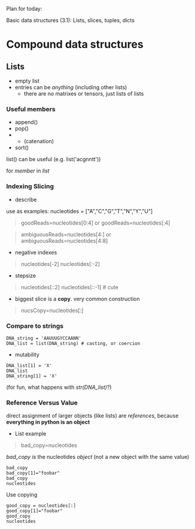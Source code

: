 Plan for today:

Basic data structures (3.1): Lists, slices, tuples, dicts

# Compound data structures

## Lists

* empty list
* entries can be *anything* (including other lists)
	* there are no matrixes or tensors, just lists of lists

### Useful members
* append()
* pop()
* + (catenation)
* sort()

list() can be useful (e.g. list('acgnntt'))

for *member* in *list*

### Indexing Slicing
* describe

use as examples:  nucleotides = ["A","C","G","T","N","Y","U"]

>goodReads=nucleotides[0:4] or goodReads=nucleotides[:4]

>ambiguousReads=nucleotides[4:] or ambiguousReads=nucleotides[4:8]

* negative indexes

> nucleotides[-2]
> nucleotides[:-2]

* stepsize

>nucleotides[::2]
>nucleotides[::-1] # cute

* biggest slice is a **copy**. very common construction

>nucsCopy=nucleotides[:]

### Compare to strings

```
DNA_string = 'AAUUUGYCCAANN'
DNA_list = list(DNA_string) # casting, or coercion
```

* mutability

```
DNA_list[1] = 'X'
DNA_list
DNA_string[1] = 'X'
```

(for fun, what happens with *str(DNA_list)*?)

### Reference Versus Value #####

direct assignment of larger objects (like lists) are *references*, 
because **everything in python is an object**

* List example

>bad_copy=nucleotides

*bad_copy* *is* the nucleotides  *object* (not a new object with the same value)

```
bad_copy
bad_copy[1]="foobar"
bad_copy
nucleotides
```

Use copying

```
good_copy = nucleotides[:]
good_copy[1]="foobar"
good_copy
nucleotides
```